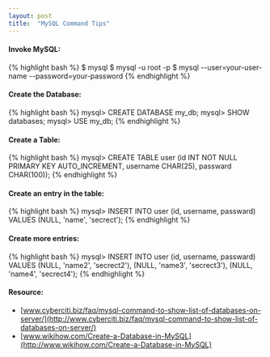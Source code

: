 ```yaml
---
layout: post
title:  "MySQL Command Tips"
---
```

#### Invoke MySQL:
{% highlight bash %}
$ mysql
$ mysql -u root -p
$ mysql --user=your-user-name --password=your-password
{% endhighlight %}

#### Create the Database:
{% highlight bash %}
mysql> CREATE DATABASE my_db;
mysql> SHOW databases;
mysql> USE my_db;
{% endhighlight %}

#### Create a Table:
{% highlight bash %}
mysql> CREATE TABLE user (id INT NOT NULL PRIMARY KEY AUTO_INCREMENT, username CHAR(25), passward CHAR(100));
{% endhighlight %}

#### Create an entry in the table:
{% highlight bash %}
mysql> INSERT INTO user (id, username, passward) VALUES (NULL, 'name', 'secrect');
{% endhighlight %}

#### Create more entries:
{% highlight bash %}
mysql> INSERT INTO user (id, username, passward) VALUES (NULL, 'name2', 'secrect2'), (NULL, 'name3', 'secrect3'), (NULL, 'name4', 'secrect4');
{% endhighlight %}

#### Resource:
* [www.cyberciti.biz/faq/mysql-command-to-show-list-of-databases-on-server/](http://www.cyberciti.biz/faq/mysql-command-to-show-list-of-databases-on-server/)
* [www.wikihow.com/Create-a-Database-in-MySQL](http://www.wikihow.com/Create-a-Database-in-MySQL)